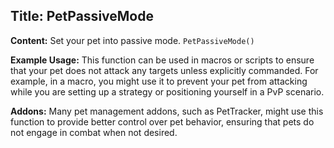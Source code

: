 ## Title: PetPassiveMode

**Content:**
Set your pet into passive mode.
`PetPassiveMode()`

**Example Usage:**
This function can be used in macros or scripts to ensure that your pet does not attack any targets unless explicitly commanded. For example, in a macro, you might use it to prevent your pet from attacking while you are setting up a strategy or positioning yourself in a PvP scenario.

**Addons:**
Many pet management addons, such as PetTracker, might use this function to provide better control over pet behavior, ensuring that pets do not engage in combat when not desired.